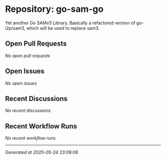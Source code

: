 # Repository: go-sam-go

Yet another Go SAMv3 Library. Basically a refactored version of go-i2p/sam3, which will be used to replace sam3.

## Open Pull Requests


*No open pull requests*


## Open Issues


*No open issues*


## Recent Discussions


*No recent discussions*


## Recent Workflow Runs


*No recent workflow runs*


---
*Generated at 2025-05-24 23:09:06*
